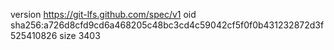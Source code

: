 version https://git-lfs.github.com/spec/v1
oid sha256:a726d8cfd9cd6a468205c48bc3cd4c59042cf5f0f0b431232872d3f525410826
size 3403
